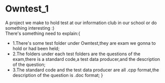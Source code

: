 # Owntest_1
A project we make to hold test at our information club in our school or do something interesting :)  
There's something need to explain:{
* 1.There's some test folder under Owntest,they are exam we gonna to hold or had been held;  
* 2.The folders under each test folders are the questions of the exam,there is a standard code,a test data producer,and the description of the question;  
* 3.The standard code and the test data producer are all .cpp format,the description of the question is .doc format;
}  
  
